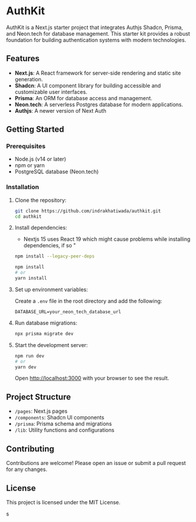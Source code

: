 # AuthKit

AuthKit is a Next.js starter project that integrates Authjs Shadcn, Prisma, and Neon.tech for database management. This starter kit provides a robust foundation for building authentication systems with modern technologies.

## Features

- **Next.js**: A React framework for server-side rendering and static site generation.
- **Shadcn**: A UI component library for building accessible and customizable user interfaces.
- **Prisma**: An ORM for database access and management.
- **Neon.tech**: A serverless Postgres database for modern applications.
- **Authjs**: A newer version of Next Auth

## Getting Started

### Prerequisites

- Node.js (v14 or later)
- npm or yarn
- PostgreSQL database (Neon.tech)

### Installation

1. Clone the repository:

   ```bash
   git clone https://github.com/indrakhatiwada/authkit.git
   cd authkit
   ```

2. Install dependencies:

   - Nextjs 15 uses React 19 which might cause problems while installing dependencies, if so "

   ```bash
   npm install --legacy-peer-deps
   ```

   ```bash
   npm install
   # or
   yarn install

   ```

3. Set up environment variables:

   Create a `.env` file in the root directory and add the following:

   ```env
   DATABASE_URL=your_neon_tech_database_url
   ```

4. Run database migrations:

   ```bash
   npx prisma migrate dev
   ```

5. Start the development server:

   ```bash
   npm run dev
   # or
   yarn dev
   ```

   Open [http://localhost:3000](http://localhost:3000) with your browser to see the result.

## Project Structure

- `/pages`: Next.js pages
- `/components`: Shadcn UI components
- `/prisma`: Prisma schema and migrations
- `/lib`: Utility functions and configurations

## Contributing

Contributions are welcome! Please open an issue or submit a pull request for any changes.

## License

This project is licensed under the MIT License.

s
